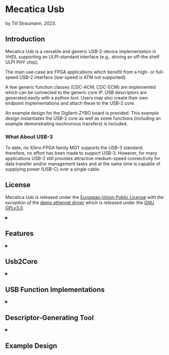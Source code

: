 # Mecatica Usb

by Till Straumann, 2023.

## Introduction

Mecatica Usb is a versatile and generic USB-2-device implementation in
VHDL supporting an ULPI-standard interface (e.g., driving an off-the shelf
ULPI PHY chip).

The main use-case are FPGA applications which benefit from a high- or
full-speed USB-2 interface (low-speed is ATM not supported).

A few generic function classes (CDC-ACM, CDC-ECM) are implemented which
can be connected to the generic core IP. USB descriptors are generated
easily with a python tool. Users may also create their own endpoint
implementations and attach these to the USB-2 core.

An example design for the Digilent-ZYBO board is provided. This example
design instantiates the USB-2 core as well as some functions (including
an example demonstrating isochronous transfers) is included.

### What About USB-3

To date, no Xilinx-FPGA family MGT supports the USB-3 standard; therefore,
no effort has been made to support USB-3. However, for many applications
USB-2 still provides attractive medium-speed connectivity for data transfer
and/or management tasks and at the same time is capable of supplying power
(USB-C) over a single cable.

## License

Mecatica Usb is released under the [European-Union Public
License](https://joinup.ec.europa.eu/collection/eupl/eupl-text-eupl-12)
*with the exception of* the [demo ethernet driver](./example/sw/drv_fifo_eth.c)
which is released under the
[GNU GPLv3.0](https://www.gnu.org/licenses/gpl-3.0-standalone.html).

<details><summary><h2>
Features
</h2></summary>

The Usb2Core implements the following features:

 - Standard ULPI interface in output- and input-clock mode. Note, however,
   that I have experienced [strange problems](./doc/PROBLEMS.md) when trying
   to operate a `USB3340` in input-clock mode. When I added a crystal to
   the board and strapped the device for output-clock mode these problems
   disappeared!

 - Optionally provides access to ULPI-PHY registers via dedicated port for
   special use cases.

 - Speed negotiation (device starts as full-speed and tries to negotiate
   high-speed); low-speed is currently *not supported*.

 - Extensible Endpoint-Zero implementation. The endpoint handles the standard
   requests (such as `SET_ADDRESS`, `GET_DESCRIPTOR` etc.) but also features
   interface ports that allow the application to handle class- or vendor-
   specific requests.

 - Handles the details of USB-2 transfers (such as retransmission, CRCs,
   (de-)fragmenting from/to max. packet size etc.) and (de-)multiplexes
   transfers to individual endpoints as (optionally) framed byte-streams.

 - Descriptors are usually hard-coded into the application. Optionally, the
   descriptors can be stored in block-ram and tweaked by the application
   (no structural changes must be performed!); this is intended, e.g. for
   tweaking an ethernet MAC address or other details.

 - Synchronous design; all signals are synchronous to the ULPI clock;
   endpoints may use an included FIFO to decouple clock domains. The
   featured functions all use such a FIFO which may be configured for
   asynchronous operation.

 - A tool written in Python is provided which makes assembling descriptors
   easy.

 - Example constraints for the ULPI interface (for output-clock and input-
   clock modes).

In addition to the `Usb2Core` a few standard functions which implement
standard USB device classes are provided. Compliant host-OS drivers should
support these functions out of the box (tested under linux).

 - CDC ACM function. This function presents a simple FIFO interface to the
   FPGA client firmware. The CDC ACM *LineState* and *SendBreak* capabilites
   are supported and accessible from dedicated interface ports.

     On the host this function can be accessed as an ordinary `tty` device.
     (Alternatively, the function may, e.g., be detached from the kernel
     driver and accessed directly using `libusb`.)

 - CDC ECM function. This function presents a simple FIFO interface to the
   FPGA client firmware and is recognized as an ethernet device on the host.
   This allows host software to leverage the power of the network stack
   (provided that some sort of networking is also implemented in the FPGA).

 - BADD Speaker class audio function. This is mainly demonstrating the
   implementation of an isochronous endpoint pair. Audio played on the host
   (under linux: using the vanilla `snd-usb-audio` driver) is converted
   into a `i2s` stream in the FPGA and forwarded to an audio-codec.

The Mecatica Usb package also comes with an example design for the Digilent
ZYBO (first version) development board which features a Zynq-XC7Z010 device.
While this board is already old - it is the one I have and porting the design
to its successor or a similar one should be straightforward.

 - KiCAD hardware-design of an extension board hosting a USB connector
   and (USB3340) ULPI PHY device. The board uses 3 PMOD connector sites.

 - Instantiates all available functions.

     - ACM can sink/source data for throughput measurements.
     - ECM Ethernet function.
     - BADD Speaker function forward `i2s` stream to the on-board SSM2603
       audio coded.

 - Demo software

     - Application using libusb for exercising max. throughput.
     - A trivial demo driver which implements an ethernet device
       *on the Zynq target* interfacing to the ECM FIFO is provided.
       This demonstrates and exercises the ECM ethernet function by
       connecting the Zynq-linux network stack to the host's networking.

</details>

<details><summary><h2>
Usb2Core
</h2></summary>

The Usb2Core aggregates all the standard components necessary to provide
core functionality:

 - ULPI PHY Interface
 - Line state monitor (speed negotiation, suspend/resume, reset from USB etc.)
 - Packet engine ((de)-fragmentation, CRC, endpoint (de)-multiplexing, packet
   sequencing and retransmission etc)
 - Endpoint Zero standard functionality

### ULPI Interface

The ULPI Interface is designed to minimize combinatorial paths and push
critical registers into IOBs when desirable. Meeting timing on low-level
devices can become non-trivial if these important design goals are not
observed.

#### Generics

A number of generics controls the properties of the ULPI interface:
<dl>
<dt>

`ULPI_NXT_IOB_G`

</dt> <dd>

  Whether to place the register for `NXT` into an `IOB` should be `true`
  for output-clock mode and `false` for input-clock mode. In the latter case
  it is better to place this register in fabric because it leaves the tool
  more freedom to adjust hold-timing. In output-clock mode the ULPI interface
  is basically source-synchronous (in the PHY-\>FPGA direction) and placing
  this register into `IOB` is advantageous.

</dd><dt>

`ULPI_DIR_IOB_G`

</dt><dd>

  See `ULPI_DIR_NXT_IOB_G`.

</dd><dt>

`ULPI_DIN_IOB_G`

</dt><dd>

  See `ULPI_DIR_NXT_IOB_G`. Controls placing of the data-in registers.

</dd></dl>

#### Ports

<dl><dt>

`ulpiClk`

</dt><dd>

  Clock for the core. Synchronous to the ULPI interface.

</dd><dt>

`ulpiRst`

</dt><dd>

  Reset for the ULPI interface (ULPI IO block and line-state manager).
  This signal ***must not*** be asserted when the host signals a reset
  (`SE0`) condition (available in `usb2DevStatus` record) because the
  ULPI interface and line-state manager must continue operating.

<dd><dt>

`usb2Rst`

</dt><dd>

  Reset for the Usb2 engine. It is OK to assert this reset when the host
  signals a `SE0` condition.

</dd><dt>

`ulpiIb`, `ulpiOb`

</dt><dd>

  ULPI interface signals. Connect to the ULPI PHY via IO buffers. The
  `ulpiIb.dir` signal should control the direction of the data lines
  (combinatorial path). Consult the example design for more information.

</dd><dt>

`UlpiRegReq`, `UlpiRegRep` (special use-cases only)

</dt><dd>

  Interface to the ULPI PHY registers for specialized testing or debugging
  needs. Ordinary applications may ignore this interface (open); advanced
  users must consult the source code for more information.

</dd><dt>

`usb2DevStatus`

</dt><dd>

  Record holding global (and dynamic) information about the device such as

  - whether remote wakeup is supported and enabled
  - Current Usb2 device state (Usb2-spec, 9.1)
  - Usb2 reset (as signalled by the host). This should be ORed with potential
    other sources of reset and propagated to the `usb2Rst` input.
  - The `halt`-related signals are for internal use only. Corresponding
    signals for endpoint use are part of the `usb2EpOb` records.

</dd><dt>

`usb2Rx` (special use-cases only)

</dt><dd>

  Record providing low-level USB information such as the current token
  being processed etc. The only member which is potentialy useful to
  applications is the frame-number info in the `pktHdr` sub-record:

  - `vld` qualifies the contents of the `pktHdr` record. Other fields
    are only valid while `vld` is asserted high.
  - `sof` is `true` if a start-of-frame packet is being received.
  - `tokDat` are the data bits associated with the token. In combination
    with `sof` the `tokDat` field conveys the frame number.

</dd><dt>

`usb2Ep0ReqParam`, `usb2Ep0CtlExt`, `usb2EpIb(0)`, `usb2EpOb(0)`

</dt><dd>

  Ports where an external agent handling control transfers directed
  to endpoint zero can be handled. Note that standard requests are
  handled internally, however, functionality (e.g., for class-
  specific requests) can be extended by connecting an external
  agent (see dedicated section for more information).

</dd><dt>

`usb2HiSpeedEn`

</dt><dd>

  Global device configuration; signals whether high-speed support
  should be enabled. In most cases this is tied to a static value.

</dd><dt>

`usb2RemoteWake`

</dt><dd>

  Signal remote wakeup. In order to take effect remote-wakeup must
  have been enable by the host and marked as supported in the currently
  active configuration descriptor.

</dd><dt>

`usb2SelfPowered`

</dt><dd>

  Signal whether the device is currently self powered (for supporting
  the `GET_STATUS`request).

</dd><dt>

`usb2EpIb`, `usbEpOb`

</dt><dd>

  Array of endpoint signals. These are the main ports where endpoints are
  attached. Consult the dedicated section for more information.

</dd></dl>

### Endpoint Interface

Endpoints in Mecatica Usb are grouped in *pairs* sharing the same endpoint
address but supporting different directions (IN/OUT). It is possible that
one direction remains unused (this would be indicated by a missing desriptor
for the unused half of the pair).

The signals used for communication with endpoint pairs are grouped into
an *inbound* (signals originating at the endpoint and being read by
the Usb2Core) port (`usb2EpIb`) and an *outbound* (`usb2EpOb`) port
(signals originating in the Usb2Core and being read by the endpoints).

`usb2EpIb` and `usb2EpOb` are *arrays* with each array element connecting
to an endpoint pair. The array elements are of types `Usb2EndpPairIbType`
and `Usb2EndpPairObType`, respectively.

The signals communicated to/from the endpoints can be divided into three
groups:

 - configuration information (`config`). This record communicates information
   about the currently active configuration and interface alt-setting (such as
   the currently active 'maxPacketSize').
 - data exchange and handshake (`mstOut`, `subInp`, `mstCtl`, `bFramedInp`,
   `mstInp`, and `subOut`).
 - *Halt-feature* and *STALL* support (`setHaltInp`, `clrHaltInp`, `setHaltOut`,
   `clrHaltOut`, `stalledInp`, `stalledOut`).

#### Configuration Information

The `config` record conveys the currently active transfer-type and maximum
packet size of an endpoint pair. This also includes information whether an
endpoint is currently running. Usb interfaces may have multiple alt-settings
and only endpoints which are part of the currently active alt-setting are
running; others may have to be explicitly reset. E.g., the CDC ECM specification
mandates (3.3) that when the host selects the first alt-setting (which must not
have *any* endpoints) to "recover the network aspects of a device to known states".

An endpoint shall detect if it is currently running by using the `epInpRunning()`
and `epOutRunning()` functions.

More details are explained in `Usb2Pkg.vhd`.

#### Data Exchange

Data exchange between endpoints and the `Usb2Core` is explained in the
[separate document](./doc/DataExchangeProtocol.md) and
[`Usb2Pkg.vhd`](./core/hdl/Usb2Pkg.vhd).

Note that the `mstCtl` member is for internal use only and is not used
by normal endpoints which only require

<dl>
<dt>

`mstOut` - output

</dt><dd>

  Data and handshake for *OUT*-directed endpoints.

</dd><dt>

`subInp` - output

</dt><dd>

  Handshake for *IN*-directed endpoints.

</dd><dt>

`mstInp` - input

</dt><dd>

  Data and handshake for *IN*-directed endpoints.

</dd><dt>

`subOut` - input

</dt><dd>

  Handshake for *OUT*-directed endpoints.

</dd><dt>

`bFramedInp` - input

</dt><dd>

 Configuration signal; signals the type of framing used by the endpoint.
 This is in most cases a static configuration-type signal.

</dd>
</dl>

#### Halt Feature

Mecatica Usb supports the Usb *HALT* feature (host may "halt" endpoints
via standard control requests, see 9.4.5 of the USB spec.). The respective
signals are:

<dl>
<dt>

`stalledInp`, `stalledOut` - input

</dt><dd>

  May be asserted by the endpoint to signal an error condition which causes
  the endpoint's "halt"-bit to be set. While this bit is set the core will
  reply with *STALL* acknowledge messages to the host. The halt-bit remains
  set after the `stalled` input is deasserted once the host issues a
  `CLEAR_FEATURE` request to the endpoint. The host may also set the halt-bit
  itself by issuing a `SET_FEATURE` request.

</dd><dt>

`haltedInp`, `haltedOut` - output

</dt><dd>

  Signals whether the endpoint is currently halted.

</dd>
</dl>

Consult the USB specification for more information about this feature.

### Endpoint Zero Interface

The endpoint zero interface lets functions communicate with the control
endpoint zero.

The endpoint zero interface consists of the signals

<dl>
<dt>

`usb2Ep0ReqParam` - output

</dt><dd>

  Holds the information passed by the `SETUP` phase of a control transaction.

</dd><dt>

`usb2Ep0CtlExt` - input

</dt><dd>

  Signals to `EP0` whether an external agent is able to handle the currently
  active request. This port also communicates when the agent is done handling
  the request as well as error status information.

</dd><dt>

`usb2EpIb(0)` - input

</dt><dd>

  The external agent supplies data and handshake signals during the data phase
  of a control request here.

</dd><dt>

`usb2EpOb(0)` - output

</dt><dd>

  The external agent observes data and handshake signals during the data phase
  of a control request here.

</dd>
</dl>

The `usb2EpIb(0)`/`usbEpOb(0)` pair groups the standard in- and outbound
endpoint signals. They follow the same protocol as ordinary endpoint pairs but are
only used during the data phase of endpoint-zero control transactions when an external
agent takes over handling such a transaction.

Note that the `Usb2Core` handles standard requests (such as `GET_DESCRIPTOR` etc.)
internally. The core also deals with the `SETUP` phase of all requests and stores
the setup data in the `usb2Ep0ReqParam` record.

Once the `SETUP` phase is done the core asserts `usb2Ep0ReqParam.vld` and at this
time an external agent may inspect the request parameters and decide if it wants
to handle the request. It *must* assert `ctlExt.ack` for one cycle concurrently
with or after seeing `vld` and at the same time signal with `ctlExt.err` and
`ctlExt.don` how it wants to proceed:

  | `vld` | `ack` | `err` | `don` | Semantics
  | ----- | ----- | ----- | ----- | ---------
  |   1   |   1   |   0   |   0   | Accept request, need more time to process
  |   1   |   1   |   1   |   1   | Reject request
  |   1   |   1   |   0   |   1   | Accept request, processing done

Note that the agent may take several clock cycles between 'seeing' `vld` and
asserting `ack`. Once the request has been accepted the agent is responsible
for handling an (optional) data phase which follows the protocol for endpoint
data exchanged described in the previous section. The respective signals are
bundled in `usb2EpIb(0)` and `usb2EpOb(0)`, respectively.

If the data phase is involving an *IN* endpoint (read request) then the agent
must monitor `usb2Ep0ReqParam.vld` and abort any transacion if this signal is
deasserted. This can happen if the host decides not to read all available data.

If the agent rejects the request (`don = ack = err = 1`) then the request is
passed on to the (internal) standard endpoint-zero and handled there if it
is a standard request. A *protocol-`STALL`* state is entered if the request
is found to be unsupported.

Further information is available in the comments of `Usb2Pkg.vhd`.

### Descriptors

Mecatica Usb uses a semi-static approach with regard to Usb descriptors.
The `Usb2AppCfgPkg.vhd` package declares a constant `USB2_APP_DESCRIPTORS_C`
which is a byte-array holding all descriptors. The contents of this constant
are not directly used by the Usb2Core; however, it's size is used by the
`Usb2DescPkg` to define a numerical data type (`Usb2DescIdxType`) which is
large enough to navigate the entire array.

The `Usb2DescPkg` also provides utility functions that can be used to navigate
the descriptors in order to extract information for configuring details of
the application via generics (the example application checks some capability bits
in the CDC ACM functional descriptor and sets certain generics based on the
outcome).

#### Generics

<dl>
<dt>

`DESCRIPTORS_G`

</dt><dd>

  The `Usb2Core` expects the descriptors to be passed as a generic (`DESCRIPTORS_G`).
  The application is expected to set this to

    DESCRIPTORS_G => USB2_APP_DESCRIPTORS_C

</dd><dt>

`DESCRIPTORS_BRAM_G`

</dt><dd>

The `UsbCore` also offers the option to store the descriptors in block ram. This
feature is enabled by setting

    DESCRIPTOR_BRAM_G => true

This may save some (minor amount of) LUTs when block ram is available. It also
let's the application *patch/overwrite* descriptors at run-time via a dedicated
port( see below).

</dd>
</dl>

#### Ports

If `DESCRIPTORS_BRAM_G = true` then a dedicated port gives access to the
descriptors (this port is ignored when `DESCRIPTOR_BRAM_G = false`):

<dl>
<dt>

`descRWClk` - input

</dt><dd>

  Clock for writing BRAM (may be asynchronous to the usb clock.

<dt>

`descRWIb`  - input

</dt><dd>

  Command port

  <dl><dt>

  `addr`

  </dt><dd>

   Address

  </dd><dt>

  `cen`

  </dt><dd>

   Clock-enable; must be asserted together with the address to cause
   a read or write operation. Read data is presented at `descRWOb` with one
   cycle of latency.

  </dd><dt>

  `wen`

  </dt><dd>

   Write-enable; must be asserted together with `cen` to issue a write
   operation.

  </dd><dt>

  `wdata`

  </dt><dd>

   The write date is presented at `wdata`.

  </dd></dl>

</dd><dt>

`descRWOb`  - output

</dt><dd>

  Read-back data (1 cycle of latency).

</dd>
</dl>

Modifying the descriptors has to be done with *great care* and only if you
know exactly what you are doing! The layout/structure of the descriptors
*must not* be changed. The use-case of this feature is tweaking special data
such as serial-numbers or MAC-addresses etc. Consult the example application.

#### Descriptor Layout

Mecatica Usb expects the descriptors to follow a certain layout. When descriptors
are generated using the python tool this layout is automatically observed.

##### Simple Device

A simple device supports no *DEVICE_QUALIFIER* descriptor. This could be a full-
speed device. It is not clear (to me) from the specification if it is "legal" for
a high-speed only device to forego a *DEVICE_QUALIFIER* descriptor. In any case,
it seems to work under linux, YMMV.

A simple device lists:

 1. The *DEVICE* descriptor
 2. A *CONFIGURATION* descriptor (followed by all *INTERFACE* and *ENDPOINT* descriptors
    etc.). Optionally, more *CONFIGURATION*, *INTERFACE* and *ENDPOINT* descriptors may
    follow.
 3. All string descriptors
 4. A special (non-Usb conformant) *SENTINEL* descriptor to mark the end of the
    table.

##### Dual-Speed Device

A fully compliant high-speed capable device supports *DEVICE_QUALIFIER* and
*OTHER_SPEED_CONFIGURATION* descriptors. Mecatica Usb expects these to be
listed in a specific order as outlined below. Note that no *OTHER_SPEED_CONFIGURATION*
descriptor is actually present but only ordinary *CONFIGURATION* descriptors.
The core automatically patches the descriptor-type of *CONFIGURATION* descriptors
of the currently inactive speed to be read as *OTHER_SPEED_CONFIGURATION*.

  1. Full-speed *DEVICE* descriptor
  2. Full-speed *DEVICE_QUALIFIER* descriptor (holding info about the high-speed
     *DEVICE* descriptor).
  3. Full-speed *CONFIGURATION* descriptor (followed by all *INTERFACE* and *ENDPOINT*
     descriptors etc.). Optionally, more full-speed *CONFIGURATION*, *INTERFACE* and
     *ENDPOINT* descriptors may follow.
  4. A special (non-Usb conformant) *SENTINEL* descriptor to mark the end of the
     full-speed section.
  5. High-speed *DEVICE* descriptor
  6. High-speed *DEVICE_QUALIFIER* descriptor (holding info about the full-speed
     *DEVICE* descriptor).
  7. High-speed *CONFIGURATION* descriptor (followed by all *INTERFACE* and *ENDPOINT*
     descriptors etc.). Optionally, more high-speed *CONFIGURATION*, *INTERFACE* and
     *ENDPOINT* descriptors may follow.
  8. String descriptors. Note that these are shared among all other descriptors.
  9. A special (non-Usb conformant) *SENTINEL* descriptor to mark the end of the
     table.


### Constraints

#### ULPI-IO Timing

Example files for constraining the ULPI I/O ports are provided for input-clock
(`ulpi_clkinp_io_timing.xdc`) as well as output-clock (`ulpi_clkout_io_timing.xdc1`)
mode. These files are pretty generic and assume worst-case timing as per the
ULPI spec. Additional files which are specialized for the USB3340 PHY device are
also present. You will have to customize any of these files for your specific
PHY and board delays.


On low-end devices it may turn out to be not completely trivial to meet timing
due to significant delays in the IO-buffers. The example design mitigates some
of this by using a MMCM to generate a phase-shifted clock which compensates for
some of the delay in the clock path.

#### Synchronizer Constraints

Designs which use the `ASYNC_G` feature of FIFO-based endpoints where the endpoint
clock is asynchronous to the ULPI-clock should add the constraint files associated
with the synchronizer structures to the design. It is *important* to set the
`SCOPE_TO_REF` property for these files in the Xilinx tool (for other vendors similar
steps may be required).

 - `Usb2CCSync.cc`; set `SCOPE_TO_REF` to `Usb2CCSync` and restrict its use to
   "implementation". This file defines a false-path for the clock-crossing signal.
 - `Usb2MboxSync.xdc`; set `SCOPE_TO_REF` to `Usb2MboxSync` and restrict its use
   to "implementation". This file defines the necessary false- and multicycle
   paths for the data crossing the synchronizer.

</details>

<details><summary><h2>
USB Function Implementations
</h2></summary>

### CDC ACM Function

### CDC ECM Function

### BADD-Speaker Function

</details>

<details><summary><h2>
Descriptor-Generating Tool
</h2></summary>

</details>

<details><summary><h2>
Example Design
</h2></summary>

### Zynq Platform with Example Device

#### Extension Board

### Device Functions

### Building the Example Design

#### Generate the Descriptors

As a first step you must generate the VHDL package body which defines the
Usb descriptors for the project.

  1. chdir to the `example` subdirectory
  2. run the python script providing a Usb product ID and optionally a
     vendor id (by default the [0x1209](https://pid.codes) vendor ID is used).

     **_You may use the [0x0001](https://pid.codes/1209/0001/) for private testing
     only. Do not redistribute hardware/firmware using this ID!_**

         py/genAppCfgPkgBody.py -p 0x0001

#### Generate the Vivado Project

A [tcl script](./example/tcl/Usb2Example.tcl) creates the Vivado project for
the example design.

  1. chdir to the `example` directory.
  2. run vivado in batch mode using the script:

         vivado -mode tcl -source tcl/Usb2Example.tcl -tclargs --ulpi-clk-mode-inp 0

     this will create the project for the ULPI output-clock mode (which is also the
     default).

Once the project has been created you may start vivado in GUI mode, navigate to the
project and open it. Proceed to synthesizing, implementing and eventually producing a
bit-file which should be loaded on the target via JTAG or linux on the Zynq target.

### Test Software

Once the firmware is loaded on the target and the PMOD extension board is connected
to a host with a Usb cable the device should be detected by the host:

    $ lsusb -s 1:9
    Bus 001 Device 009: ID 1209:0001 Generic pid.codes Test PID


#### Testing the ACM Device

##### Terminal Loopback Mode

The CDC ACM device should be automatically recognized by linux and bound to the
`cdc-acm` kernel driver which should make a `/dev/ttyACM0` or similar device
available. You can use e.g., `minicom` to test this device. As soon as the
firmware detects the DTR modem control it enables "loopback" on the target
which means that any characters typed into `minicom` will be echoed back.

The "line break" feature is also supported. Type `<Ctrl-A> F` into minicom
and you should see one of the LEDs on the ZYBO board blink.

##### Throughput Test

It is now time to see how much thoughput we can achieve. For this test we
use the `sw/blktst.c` program which uses `libusb-1.0` to communicate with
the device. The program attempts to unbind the `cdc-acm` kernel driver during
initialization. It may be necessary to tweak permissions or to manually unbind
the kernel driver (as root), YMMV.

First you have to compile the `blktst.c` program (on the host system). You
need a C-compiler and libusb-1.0 (with headers). The [`Makefile`](./example/sw/Makefile)
helps with this process:

  1. `chdir example/sw`
  2. `make blktst`

The `blktst` program puts the endpoint in firmware into "blast" mode. In this
mode the endpoint discards all incoming data (after reading it) and it
feeds the *OUT* endpoint with a counter value at the maximum rate (60MB/s in high-
speed, 1.5MB/s in full-speed mode).

`blktst` uses an ample amount of buffer space and schedules bulk-read
(or bulk-write) operations in order to saturate the connection. It transfers
data during several seconds and measures the achieved throughput.

    $ ./blktst -P 0x0001
    High-speed device.
    Successfully transferred (reading) 104857600 bytes in  2.211 s (47.418 MB/s)

(using the product ID you built the firmware with) exercises the *IN* endpoint.
You may try the *OUT* (writing) direction:

    $ ./blktst -P 0x0001 -w
    High-speed device.
    Successfully transferred (writing) 104857600 bytes in  2.286 s (45.874 MB/s)

If `lsusb` lists the device but `blktst` is unable to find or open it then the
most likely cause is lack of the necessary permission. Try running as root
and/or add suitable udev rules (how to do that is beyond the scope of this
document).

#### Testing the ECM Device

The ECM device is supported by the standard linux `cdc_ether` driver which presents
an ethernet device on the host system and connects it to the host networking stack.

In the firmware the ECM device presents a FIFO interface which could be connected
to an in-firmware networking IP. We don't have to burden the example design on the
Zynq device with adding such an IP since there is a complete (software) networking
stack available on the Zynq/ZYBO target (assuming you have linux installed there).

There is a trivial [driver](./example/sw/drv_fifo_eth.c) available which talks to the
ECM device's FIFO interface via AXI and presents an ethernet device *on the target
linux system*. Note that this is a driver which must be cross-compiled and loaded
on the *target*.

Edit the [Makefile](./example/sw/Makefile) or add a `./example/sw/config-local.mk`
file and define the path to the (target) kernel sources:

    KERNELDIR := /path/to/TARGET/kernel/source/top/
    CROSS_COMPILE := arm-linux-

if you cross-compiler uses a different prefix then modify the definition accordingly.
You can now build the module:

    make modules

You then must load this module on the target and bind the driver
to a suitable platform device which covers the address-range and interrupt
used by the FIFO. Discussion the details of the necessary device-tree entries
etc. is beyond the scope of this document but a snippet is provided here for
illustration:

    ps7-axisub2@43c02000 {
        compatible = "usbExampleFifoEth";
        reg = <0x430c02000 0x1000>;
        interrupt-parent = <&intc>;
        interrupts = <0 31 4>;
    };

Once you have successfully bound this driver you should be able to bring
both interfaces (on the target and the host) up and after assigning IP addresses
they should be able to communicate!

#### Testing the BADD Speaker Device

The BADD Speaker device implements a simple audio device that follows the
"Basic Audio Device Definition (v2) - Speaker Profile" and is supported by
the standard linux `usb_snd_audio` driver.

On the target the firmware converts the audio stream into a I2S signal
which drives the SSM2603 audio codec chip on the ZYBO board. By default
the firmware is configured for 16-bit stereo samples at 48kHz.

Note that in order for using the unmodified firmware you must *modify the
ZYBO board*:

  - load X1 with a 12.288MHz crystal.
  - load C46, C47.
  - remove R129

This allows the SSM2603 to operate in *master-mode* which produces much
better sound quality than the default subordinate-mode. Since I had modified
my ZYBO in the past I tested the USB device in master-mode exclusively.

The subordinate mode *has not been tested* suffers from poor audio quality
but does not require a hardware modification.

#### Initialization via I2C

The SSM2603 chip has to be initialized via i2c (not to be confused with
i2s which transfers the sound samples). The demo design does not contain
i2c firmware which means that

  - i2c initialization is performed with the *target software* program
    [`ssm2603`](./example/sw/ssm2603.c).
  - adjusting the volume and muting is not supported. While the endpoint
    provides the respective ports there is no i2c support to propagate
    the volume adjustments to the ssm2603 via i2c.

Build the `ssm2603` program (assuming you have a cross-compiler set up):

    chdir example/sw
    make ssm2603

Then you must install this program on the target somehow and run it there
to enable master mode (at 48kHz, 24-bit stereo). Note that the `i2d-dev`
driver must be loaded.

    # modprobe i2c-dev
    # ssm2603 -M

Again, master-mode requires a hardware modification on the ZYBO. Alternatively,
if the demo design has been build for subordinate mode (untested):

    # modprobe i2c-dev
    # ssm2603 -S

At this point you should be able to play audio from the host.

</details>
